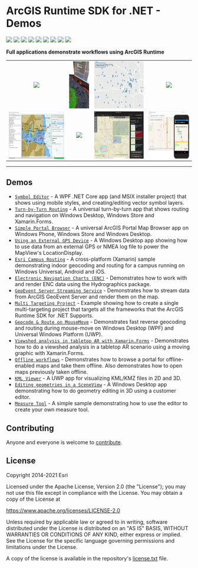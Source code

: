 # ArcGIS Runtime SDK for .NET - Demos

<a href="https://developers.arcgis.com"><img src="https://img.shields.io/badge/ArcGIS%20Developers%20Home-633b9b?style=flat-square" /></a> <a href="https://developers.arcgis.com/net/"><img src="https://img.shields.io/badge/Documentation-633b9b?style=flat-square" /></a>
<a href="https://developers.arcgis.com/documentation/mapping-apis-and-services/tutorials/"><img src="https://img.shields.io/badge/Tutorials-633b9b?style=flat-square" /></a>
<a href="https://developers.arcgis.com/net/wpf/sample-code/"><img src="https://img.shields.io/badge/Samples-633b9b?style=flat-square" /></a>
<a><img src="https://img.shields.io/badge/Demos-black?style=flat-square" /></a>
<a href="https://github.com/esri/arcgis-toolkit-dotnet"><img src="https://img.shields.io/badge/Toolkit-633b9b?style=flat-square" /></a>
<a href="https://github.com/Esri/arcgis-runtime-templates-dotnet"><img src="https://img.shields.io/badge/Templates-633b9b?style=flat-square&logo=visualstudio&labelColor=gray" /></a> <a href="https://www.nuget.org/profiles/Esri_Inc"><img src="https://img.shields.io/badge/NuGet-633b9b?style=flat-square&logo=nuget&labelColor=gray" /></a> <a href="https://community.esri.com/t5/arcgis-runtime-sdks/ct-p/arcgis-runtime-sdks"><img src="https://img.shields.io/badge/🙋-Get%20help%20in%20Esri%20Community-633b9b?style=flat-square" /></a>

**Full applications demonstrate workflows using ArcGIS Runtime**

<table align="center">
<tr>
<td align="center"><img src="./src/ExternalNmeaGPS/Screenshot.jpg" height="128" /></td>
<td align="center"><img src="./src/ViewshedInTabletopAR/ar_demo.jpg" height="128"/></td>
<td align="center"><img src="./src/GeoEventServerSample/Screenshot_WinDesktop.gif" height="128" /></td>
<td align="center"><img src="./src/GeocodeAndRoutingOnMouseMove/Screenshot_WinStore.png" height="128" /></td>

</tr>
<tr>
<td align="center"><img src="./src/HydrographicsSample/Screenshot_WinDesktop.png" height="128" /></td>
<td align="center"><img src="./src/KmlViewer/Screenshot.jpg" height="128" /></td>
<td align="center"><img src="./src/OfflineWorkflowsSample/pre_planned_screenshot.png" height="128" /></td>
<td align="center"><img src="./src/TurnByTurn/Screenshot.png" height="128" /></td>
</tr>
</table>

<hr />

## Demos

* [`Symbol Editor`](src/SymbolEditor) - A WPF .NET Core app (and MSIX installer project) that shows using mobile styles, and creating/editing vector symbol layers.
* [`Turn-by-Turn Routing`](src/TurnByTurn) - A universal turn-by-turn app that shows routing and navigation on Windows Desktop, Windows Store and Xamarin.Forms.
* [`Simple Portal Browser`](src/SimplePortalBrowser) - A universal ArcGIS Portal Map Browser app on Windows Phone, Windows Store and Windows Desktop.
* [`Using an External GPS Device`](src/ExternalNmeaGPS) - A Windows Desktop app showing how to use data from an external GPS or NMEA log file to power the MapView's LocationDisplay.
* [`Esri Campus Routing`](src/CampusRouting) - A cross-platform (Xamarin) sample demonstrating indoor geocoding and routing for a campus running on Windows Universal, Android and iOS.
* [`Electronic Navigation Charts (ENC)`](src/HydrographicsSample) - Demonstrates how to work with and render ENC data using the Hydrographics package.
* [`GeoEvent Server Streaming Service`](src/GeoEventServerSample) - Demonstrates how to stream data from ArcGIS GeoEvent Server and render them on the map.
* [`Multi Targeting Project`](src/MultiTargeting) - Example showing how to create a single multi-targeting project that targets all the frameworks that the ArcGIS Runtime SDK for .NET Supports.
* [`Geocode & Route on MouseMove`](src/GeocodeAndRoutingOnMouseMove) - Demonstrates fast reverse geocoding and routing during mouse-move on Windows Desktop (WPF) and Universal Windows Platform (UWP).
* [`Viewshed analysis in tabletop AR with Xamarin.Forms`](src/ViewshedInTabletopAR) - Demonstrates how to do a viewshed analysis in a tabletop AR scenario using a moving graphic with Xamarin.Forms.
* [`Offline workflows`](src/OfflineWorkflowsSample) - Demonstrates how to browse a portal for offline-enabled maps and take them offline. Also demonstrates how to open maps previously taken offline.
* [`KML Viewer`](src/KmlViewer) - A UWP app for visualizing KML/KMZ files in 2D and 3D.
* [`Editing geometries in a SceneView`](src/SceneViewEdit) - A Windows Desktop app demonstrating how to do geometry editing in 3D using a customer editor.
* [`Measure Tool`](src/MeasureTool) - A simple sample demonstrating how to use the editor to create your own measure tool.

## Contributing

Anyone and everyone is welcome to [contribute](CONTRIBUTING.md).

## License

Copyright 2014-2021 Esri

Licensed under the Apache License, Version 2.0 (the "License");
you may not use this file except in compliance with the License.
You may obtain a copy of the License at

   https://www.apache.org/licenses/LICENSE-2.0

Unless required by applicable law or agreed to in writing, software
distributed under the License is distributed on an "AS IS" BASIS,
WITHOUT WARRANTIES OR CONDITIONS OF ANY KIND, either express or implied.
See the License for the specific language governing permissions and
limitations under the License.

A copy of the license is available in the repository's [license.txt](license.txt) file.
